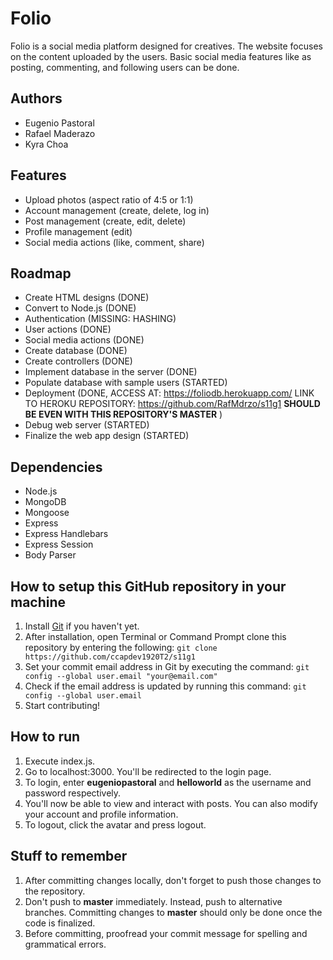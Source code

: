 # Folio

Folio is a social media platform designed for creatives. The website focuses on the content uploaded by the users. Basic social media features like as posting, commenting, and following users can be done.

## Authors
- Eugenio Pastoral
- Rafael Maderazo
- Kyra Choa

## Features
- Upload photos (aspect ratio of 4:5 or 1:1)
- Account management (create, delete, log in)
- Post management (create, edit, delete)
- Profile management (edit)
- Social media actions (like, comment, share)

## Roadmap
- Create HTML designs (DONE)
- Convert to Node.js (DONE)
- Authentication (MISSING: HASHING)
- User actions (DONE)
- Social media actions (DONE)
- Create database (DONE)
- Create controllers (DONE)
- Implement database in the server (DONE)
- Populate database with sample users (STARTED)
- Deployment (DONE, ACCESS AT: https://foliodb.herokuapp.com/  LINK TO HEROKU REPOSITORY: https://github.com/RafMdrzo/s11g1 **SHOULD BE EVEN WITH THIS REPOSITORY'S MASTER** )
- Debug web server (STARTED)
- Finalize the web app design (STARTED)

## Dependencies
- Node.js
- MongoDB
- Mongoose
- Express
- Express Handlebars
- Express Session
- Body Parser

## How to setup this GitHub repository in your machine

1. Install [Git](https://git-scm.com/downloads) if you haven't yet.
2. After installation, open Terminal or Command Prompt clone this repository by entering the following:
`git clone https://github.com/ccapdev1920T2/s11g1`
3. Set your commit email address in Git by executing the command:
`git config --global user.email "your@email.com"`
4. Check if the email address is updated by running this command:
`git config --global user.email`
5. Start contributing!

## How to run
1. Execute index.js.
2. Go to localhost:3000. You'll be redirected to the login page.
3. To login, enter **eugeniopastoral** and **helloworld** as the username and password respectively.
4. You'll now be able to view and interact with posts. You can also modify your account and profile information.
5. To logout, click the avatar and press logout.

## Stuff to remember

1. After committing changes locally, don't forget to push those changes to the repository.
2. Don't push to **master** immediately. Instead, push to alternative branches. Committing changes to **master** should only be done once the code is finalized.
3. Before committing, proofread your commit message for spelling and grammatical errors.
